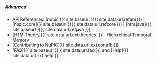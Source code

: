 ##### Advanced

* <i></i> API References:
  [nupic]({{ site.baseurl }}{{ site.data.url.refapi }}) |
  [nupic.core]({{ site.baseurl }}{{ site.data.url.refcore }}) |
  [htm.java]({{ site.baseurl }}{{ site.data.url.refjava }})
* <i></i> [HTM Theory]({{ site.data.url.ext.theories }}) -
  Hierarchical Temporal Memory
* <i></i> [Contributing to NuPIC]({{ site.data.url.ext.contrib }})
* <i class="fa-question"></i> [FAQ]({{ site.baseurl }}{{ site.data.url.faq }})
  and [Help]({{ site.data.url.ext.help }})

